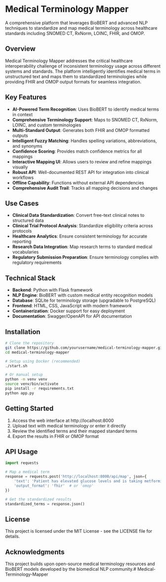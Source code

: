 # Medical Terminology Mapper

A comprehensive platform that leverages BioBERT and advanced NLP techniques to standardize and map medical terminology across healthcare standards including SNOMED CT, RxNorm, LOINC, FHIR, and OMOP.

## Overview

Medical Terminology Mapper addresses the critical healthcare interoperability challenge of inconsistent terminology usage across different systems and standards. The platform intelligently identifies medical terms in unstructured text and maps them to standardized terminologies while providing FHIR and OMOP output formats for seamless integration.

## Key Features

- **AI-Powered Term Recognition**: Uses BioBERT to identify medical terms in context
- **Comprehensive Terminology Support**: Maps to SNOMED CT, RxNorm, LOINC, and custom terminologies
- **Multi-Standard Output**: Generates both FHIR and OMOP formatted outputs
- **Intelligent Fuzzy Matching**: Handles spelling variations, abbreviations, and synonyms
- **Confidence Scoring**: Provides match confidence metrics for all mappings
- **Interactive Mapping UI**: Allows users to review and refine mappings visually
- **Robust API**: Well-documented REST API for integration into clinical workflows
- **Offline Capability**: Functions without external API dependencies
- **Comprehensive Audit Trail**: Tracks all mapping decisions and changes

## Use Cases

- **Clinical Data Standardization**: Convert free-text clinical notes to structured data
- **Clinical Trial Protocol Analysis**: Standardize eligibility criteria across protocols
- **Healthcare Analytics**: Ensure consistent terminology for accurate reporting
- **Research Data Integration**: Map research terms to standard medical vocabularies
- **Regulatory Submission Preparation**: Ensure terminology complies with regulatory requirements

## Technical Stack

- **Backend**: Python with Flask framework
- **NLP Engine**: BioBERT with custom medical entity recognition models
- **Database**: SQLite for terminology storage (upgradable to PostgreSQL)
- **Frontend**: HTML, CSS, JavaScript with modern framework
- **Containerization**: Docker support for easy deployment
- **Documentation**: Swagger/OpenAPI for API documentation

## Installation

```bash
# Clone the repository
git clone https://github.com/yourusername/medical-terminology-mapper.git
cd medical-terminology-mapper

# Setup using Docker (recommended)
./start.sh

# Or manual setup
python -m venv venv
source venv/bin/activate
pip install -r requirements.txt
python app.py
```

## Getting Started

1. Access the web interface at http://localhost:8000
2. Upload text with medical terminology or enter it directly
3. Review the identified terms and their mapped standard terms
4. Export the results in FHIR or OMOP format

## API Usage

```python
import requests

# Map a medical term
response = requests.post('http://localhost:8000/api/map', json={
    'text': 'Patient has elevated glucose levels and is taking metformin 500mg BID',
    'output_format': 'fhir'  # or 'omop'
})

# Get the standardized results
standardized_terms = response.json()
```

## License

This project is licensed under the MIT License - see the LICENSE file for details.

## Acknowledgments

This project builds upon open-source medical terminology resources and BioBERT models developed by the biomedical NLP community.# Medical-Terminology-Mapper
